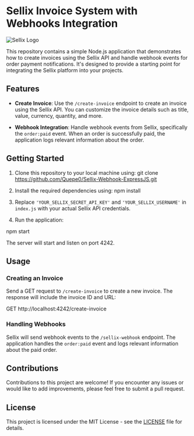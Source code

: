 # Sellix Invoice System with Webhooks Integration

![Sellix Logo](https://asset.brandfetch.io/idMweYxyV_/idKFLZzdqB.png)

This repository contains a simple Node.js application that demonstrates how to create invoices using the Sellix API and handle webhook events for order payment notifications. It's designed to provide a starting point for integrating the Sellix platform into your projects.

## Features

- **Create Invoice**: Use the `/create-invoice` endpoint to create an invoice using the Sellix API. You can customize the invoice details such as title, value, currency, quantity, and more.

- **Webhook Integration**: Handle webhook events from Sellix, specifically the `order:paid` event. When an order is successfully paid, the application logs relevant information about the order.

## Getting Started

1. Clone this repository to your local machine using:
git clone https://github.com/Quepe0/Sellix-Webhook-ExpressJS.git

2. Install the required dependencies using:
npm install

3. Replace `'YOUR_SELLIX_SECRET_API_KEY'` and `'YOUR_SELLIX_USERNAME'` in `index.js` with your actual Sellix API credentials.

4. Run the application:

npm start

The server will start and listen on port 4242.

## Usage

### Creating an Invoice

Send a GET request to `/create-invoice` to create a new invoice. The response will include the invoice ID and URL:

GET http://localhost:4242/create-invoice

### Handling Webhooks

Sellix will send webhook events to the `/sellix-webhook` endpoint. The application handles the `order:paid` event and logs relevant information about the paid order.

## Contributions

Contributions to this project are welcome! If you encounter any issues or would like to add improvements, please feel free to submit a pull request.

## License

This project is licensed under the MIT License - see the [LICENSE](LICENSE) file for details.

